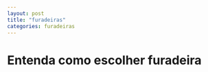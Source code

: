 ```yaml
---
layout: post
title: "furadeiras"
categories: furadeiras
---
```

<h1 font face=satisfy>
Entenda como escolher furadeira
</h1> 
